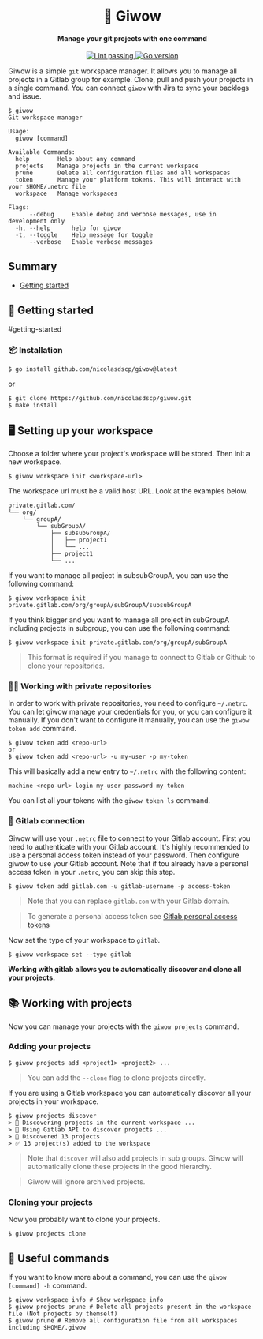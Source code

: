 <p align="center">
 <h1  align="center">🔱 Giwow</h1>
 <h4 align="center">Manage your git projects with one command</h4>
  <p align="center">
    <a href="https://github.com/nicolasdscp/giwow/actions">
      <img alt="Lint passing" src="https://github.com/nicolasdscp/giwow/actions/workflows/golangci-lint.yml/badge.svg" />
    </a>
    <a href="https://go.dev/blog/go1.18">
      <img alt="Go version" src="https://img.shields.io/badge/go-1.18-blue" />
    </a>
  </p>
</p>


Giwow is a simple `git` workspace manager. 
It allows you to manage all projects in a Gitlab group for example.
Clone, pull and push your projects in a single command. 
You can connect `giwow` with Jira to sync your backlogs and issue.

```
$ giwow
Git workspace manager

Usage:
  giwow [command]

Available Commands:
  help        Help about any command
  projects    Manage projects in the current workspace
  prune       Delete all configuration files and all workspaces
  token       Manage your platform tokens. This will interact with your $HOME/.netrc file
  workspace   Manage workspaces

Flags:
      --debug     Enable debug and verbose messages, use in development only
  -h, --help      help for giwow
  -t, --toggle    Help message for toggle
      --verbose   Enable verbose messages
```

## Summary

- [Getting started](#getting-started)

## 🚀 Getting started
#getting-started

### 📦 Installation

```shell
$ go install github.com/nicolasdscp/giwow@latest
```
or 

```shell
$ git clone https://github.com/nicolasdscp/giwow.git
$ make install
```

## 🖥 Setting up your workspace

Choose a folder where your project's workspace will be stored. 
Then init a new workspace.

```shell
$ giwow workspace init <workspace-url>
```

The workspace url must be a valid host URL. Look at the examples below.

```
private.gitlab.com/
└── org/
    └── groupA/
        └── subGroupA/
            ├── subsubGroupA/
            │   ├── project1
            │   └── ...
            ├── project1
            └── ...
```

If you want to manage all project in subsubGroupA, you can use the following command:

```shell
$ giwow workspace init private.gitlab.com/org/groupA/subGroupA/subsubGroupA
```

If you think bigger and you want to manage all project in subGroupA including projects in subgroup, you can use the following command:

```shell
$ giwow workspace init private.gitlab.com/org/groupA/subGroupA
```

> This format is required if you manage to connect to Gitlab or Github to clone your repositories.

### 🕵🏼‍ Working with private repositories

In order to work with private repositories, you need to configure `~/.netrc`.
You can let giwow manage your credentials for you, or you can configure it manually.
If you don't want to configure it manually, you can use the `giwow token add` command.

```shell
$ giwow token add <repo-url>
or
$ giwow token add <repo-url> -u my-user -p my-token
```

This will basically add a new entry to `~/.netrc` with the following content:

```shell
machine <repo-url> login my-user password my-token
```

You can list all your tokens with the `giwow token ls` command.

### 🦊 Gitlab connection

Giwow will use your `.netrc` file to connect to your Gitlab account.
First you need to authenticate with your Gitlab account. 
It's highly recommended to use a personal access token instead of your password.
Then configure giwow to use your Gitlab account.
Note that if tou already have a personal access token in your `.netrc`, you can skip this step.

```shell
$ giwow token add gitlab.com -u gitlab-username -p access-token
```
> Note that you can replace `gitlab.com` with your Gitlab domain.

> To generate a personal access token see [Gitlab personal access tokens](https://docs.gitlab.com/ee/user/profile/personal_access_tokens.html)

Now set the type of your workspace to `gitlab`.

```shell
$ giwow workspace set --type gitlab
```

**Working with gitlab allows you to automatically discover and clone all your projects.**

## 📚 Working with projects

Now you can manage your projects with the `giwow projects` command.

### Adding your projects

```shell
$ giwow projects add <project1> <project2> ...
```

> You can add the `--clone` flag to clone projects directly.

If you are using a Gitlab workspace you can automatically discover all your projects in your workspace.

```
$ giwow projects discover
> 🔎 Discovering projects in the current workspace ...
> 🦊 Using Gitlab API to discover projects ...
> 🎉 Discovered 13 projects
> ✅ 13 project(s) added to the workspace
```

> Note that `discover` will also add projects in sub groups. 
> Giwow will automatically clone these projects in the good hierarchy.

> Giwow will ignore archived projects.

### Cloning your projects

Now you probably want to clone your projects.

```shell
$ giwow projects clone
```

## 🛟 Useful commands

If you want to know more about a command, you can use the `giwow [command] -h` command.

```shell
$ giwow workspace info # Show workspace info
$ giwow projects prune # Delete all projects present in the workspace file (Not projects by themself)
$ giwow prune # Remove all configuration file from all workspaces including $HOME/.giwow
```